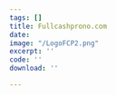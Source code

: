 ```yaml
---
tags: []
title: Fullcashprono.com
date: 
image: "/LogoFCP2.png"
excerpt: ''
code: ''
download: ''

---
```

